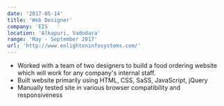 ```yaml
---
date: '2017-05-14'
title: 'Web Designer'
company: 'EIS   '
location: 'Alkapuri, Vadodara'
range: 'May - September 2017'
url: 'http://www.enlighteninfosystems.com/'
---
```


- Worked with a team of two designers to build a food ordering website which will work for any company's internal staff.
- Built website primarily using HTML, CSS, SaSS, JavaScript, jQuery
- Manually tested site in various browser compatibility and responsiveness
